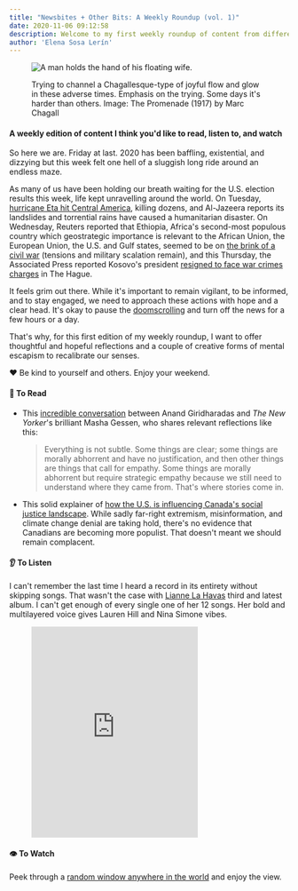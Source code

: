 ```yaml
---
title: "Newsbites + Other Bits: A Weekly Roundup (vol. 1)" 
date: 2020-11-06 09:12:58
description: Welcome to my first weekly roundup of content from different corners of the internet I think you’d enjoy checking out. After this week, we all need a mental break to recalibrate. 
author: 'Elena Sosa Lerín'
---
```

<figure>
<img data-src="https://res.cloudinary.com/esarin72/image/upload/q_auto/v1604645062/weekly%20editions/chagall_rmyowi.jpg" loading="lazy" alt="A man holds the hand of his floating wife." class="lazyload">
<figcaption>
    <p>Trying to channel a Chagallesque-type of joyful flow and glow in these adverse times. Emphasis on the trying. Some days it's harder than others.<span class="thick">
    Image: The Promenade (1917) by Marc Chagall</span></p>
</figcaption>
</figure>

#### A weekly edition of content I think you'd like to read, listen to, and watch

So here we are. Friday at last. 2020 has been baffling, existential, and dizzying but this week felt one hell of a sluggish long ride around an endless maze.  

As many of us have been holding our breath waiting for the <span class="thick">U.S. election results</span> this week, life kept unravelling around the world. On Tuesday, <a href="https://www.aljazeera.com/news/2020/11/6/central-america-still-on-high-alert-as-hurricane-eta-kills-dozens">hurricane Eta hit <span class="thick">Central America</span></a>, killing dozens, and Al-Jazeera reports its landslides and torrential rains have caused a humanitarian disaster. On Wednesday, Reuters reported that <span class="thick">Ethiopia</span>, Africa's second-most populous country which geostrategic importance is relevant to the African Union, the European Union, the U.S. and Gulf states, seemed to be on <a href="https://uk.reuters.com/article/uk-ethiopia-conflict/ethiopia-sends-army-into-opposition-tigray-region-idUKKBN27K0GX">the brink of a civil war</a> (tensions and military scalation remain), and this Thursday, the Associated Press reported <span class="thick">Kosovo</span>'s president <a href="https://www.theguardian.com/world/2020/nov/05/hashim-thaci-kosovos-president-resigns-to-face-war-crimes-charges-in-the-hague">resigned to face war crimes charges</a> in The Hague.


It feels grim out there. While it's important to remain vigilant, to be informed, and to stay engaged, we need to approach these actions with hope and a clear head. It's okay to pause the <a href="https://twitter.com/karenkho">doomscrolling</a> and turn off the news for a few hours or a day. 

That's why, for this first edition of my weekly roundup, I want to offer thoughtful and hopeful reflections and a couple of creative forms of mental escapism to recalibrate our senses. 

<span role="img" aria-label="heart">❤️</span> Be kind to yourself and others. Enjoy your weekend.
<div class="separator"></div>

#### <span role="img" aria-label="open book">📖</span> To Read

<ul class="list">

<li>This <a href="https://the.ink/p/how-to-block-an-autocratic-breakthrough">incredible conversation</a> between Anand Giridharadas and <em>The New Yorker</em>'s brilliant Masha Gessen, who shares relevant reflections like this:
<blockquote>
<p>
Everything is not subtle. Some things are clear; some things are morally abhorrent and have no justification, and then other things are things that call for empathy. Some things are morally abhorrent but require strategic empathy because we still need to understand where they came from. That's where stories come in.
</p>
</blockquote>
</li>

<li>
This solid explainer of <a href="https://futureofgood.co/trumpism-in-canada/"> how the U.S. is influencing Canada's social justice landscape</a>. While sadly far-right extremism, misinformation, and climate change denial are taking hold, there's no evidence that Canadians are becoming more populist. That doesn't meant we should remain complacent.
</li>
</ul>

<div class="separator"></div>

#### <span role="img" aria-label="ear">👂</span> To Listen

I can't remember the last time I heard a record in its entirety without skipping songs. That wasn't the case with <a href="https://www.liannelahavas.com/" target="blank"> Lianne La Havas</a> third and latest album. I can't get enough of every single one of her 12 songs. Her bold and multilayered voice gives Lauren Hill and Nina Simone vibes. 

<figure> 
<iframe src="https://open.spotify.com/embed/album/6JwtB0zzNYy4qANDrJtrJy" width="300" height="380" frameborder="0" allowtransparency="true" allow="encrypted-media"></iframe>
</figure>
<div class="separator"></div>

#### <span role="img" aria-label="single eye">👁️</span> To Watch

Peek through a <a href="https://window-swap.com">random window anywhere in the world</a> and enjoy the view.


 


 















